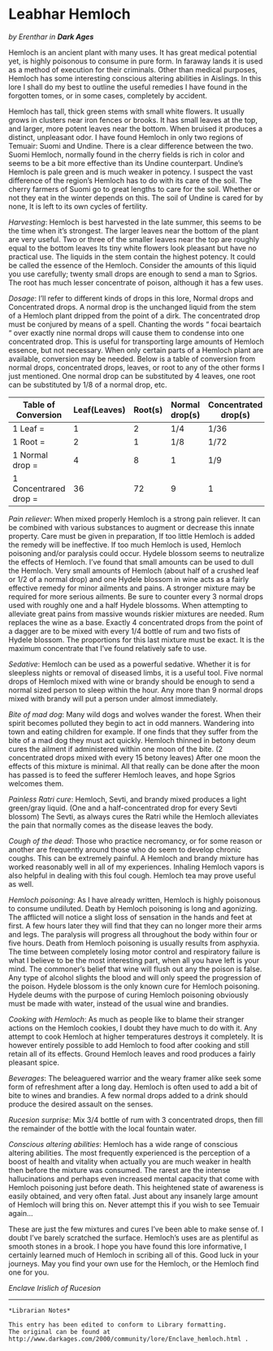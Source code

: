 # Leabhar Hemloch

_by Erenthar in_ ___Dark Ages___

Hemloch is an ancient plant with many uses. It has great medical potential yet, is highly poisonous to consume in pure form. In faraway lands it is used as a method of execution for their criminals. Other than medical purposes, Hemloch has some interesting conscious altering abilities in Aislings. In this lore I shall do my best to outline the useful remedies I have found in the forgotten tomes, or in some cases, completely by accident.

Hemloch has tall, thick green stems with small white flowers. It usually grows in clusters near iron fences or brooks. It has small leaves at the top, and larger, more potent leaves near the bottom. When bruised it produces a distinct, unpleasant odor. I have found Hemloch in only two regions of Temuair: Suomi and Undine. There is a clear difference between the two. Suomi Hemloch, normally found in the cherry fields is rich in color and seems to be a bit more effective than its Undine counterpart. Undine’s Hemloch is pale green and is much weaker in potency. I suspect the vast difference of the region’s Hemloch has to do with its care of the soil. The cherry farmers of Suomi go to great lengths to care for the soil. Whether or not they eat in the winter depends on this. The soil of Undine is cared for by none, It is left to its own cycles of fertility.

_Harvesting_: Hemloch is best harvested in the late summer, this seems to be the time when it’s strongest. The larger leaves near the bottom of the plant are very useful. Two or three of the smaller leaves near the top are roughly equal to the bottom leaves Its tiny white flowers look pleasant but have no practical use. The liquids in the stem contain the highest potency. It could be called the essence of the Hemloch. Consider the amounts of this liquid you use carefully; twenty small drops are enough to send a man to Sgrios. The root has much lesser concentrate of poison, although it has a few uses.

_Dosage_:  I’ll refer to different kinds of drops in this lore, Normal drops and Concentrated drops. A normal drop is the unchanged liquid from the stem of a Hemloch plant dripped from the point of a dirk. The concentrated drop must be conjured by means of a spell. Chanting the words “ focai beartaich “ over exactly nine normal drops will cause them to condense into one concentrated drop. This is useful for transporting large amounts of Hemloch essence, but not necessary. When only certain parts of a Hemloch plant are available, conversion may be needed. Below is a table of conversion from normal drops, concentrated drops, leaves, or root to any of the other forms I just mentioned. One normal drop can be substituted by 4 leaves, one root can be substituted by 1/8 of a normal drop, etc.

|Table of Conversion|Leaf(Leaves)|Root(s)|Normal drop(s)|Concentrated drop(s)|
|-|-|-|-|-|
|1 Leaf =|1|2|1/4|1/36|
|1 Root =|2|1|1/8|1/72|
|1 Normal drop =|4|8|1|1/9|
|1 Concentrared drop =|36|72|9|1|

_Pain reliever_: When mixed properly Hemloch is a strong pain reliever. It can be combined with various substances to augment or decrease this innate property. Care must be given in preparation, If too little Hemloch is added the remedy will be ineffective. If too much Hemloch is used, Hemloch poisoning and/or paralysis could occur. Hydele blossom seems to neutralize the effects of Hemloch. I’ve found that small amounts can be used to dull the Hemloch. Very small amounts of Hemloch (about half of a crushed leaf or 1/2 of a normal drop) and one Hydele blossom in wine acts as a fairly effective remedy for minor ailments and pains. A stronger mixture may be required for more serious ailments. Be sure to counter every 3 normal drops used with roughly one and a half Hydele blossoms. When attempting to alleviate great pains from massive wounds riskier mixtures are needed. Rum replaces the wine as a base. Exactly 4 concentrated drops from the point of a dagger are to be mixed with every 1/4 bottle of rum and two fists of Hydele blossom. The proportions for this last mixture must be exact. It is the maximum concentrate that I’ve found relatively safe to use.


_Sedative_: Hemloch can be used as a powerful sedative. Whether it is for sleepless nights or removal of diseased limbs, it is a useful tool. Five normal drops of Hemloch mixed with wine or brandy should be enough to send a normal sized person to sleep within the hour. Any more than 9 normal drops mixed with brandy will put a person under almost immediately.

_Bite of mad dog_: Many wild dogs and wolves wander the forest. When their spirit becomes polluted they begin to act in odd manners. Wandering into town and eating children for example. If one finds that they suffer from the bite of a mad dog they must act quickly. Hemloch thinned in betony deum cures the ailment if administered within one moon of the bite. (2 concentrated drops mixed with every 15 betony leaves) After one moon the effects of this mixture is minimal. All that really can be done after the moon has passed is to feed the sufferer Hemloch leaves, and hope Sgrios welcomes them.

_Painless Ratri cure_: Hemloch, Sevti, and brandy mixed produces a light green/gray liquid. (One and a half-concentrated drop for every Sevti blossom) The Sevti, as always cures the Ratri while the Hemloch alleviates the pain that normally comes as the disease leaves the body.

_Cough of the dead_: Those who practice necromancy, or for some reason or another are frequently around those who do seem to develop chronic coughs. This can be extremely painful. A Hemloch and brandy mixture has worked reasonably well in all of my experiences. Inhaling Hemloch vapors is also helpful in dealing with this foul cough. Hemloch tea may prove useful as well.

_Hemloch poisoning_: As I have already written, Hemloch is highly poisonous to consume undiluted. Death by Hemloch poisoning is long and agonizing. The afflicted will notice a slight loss of sensation in the hands and feet at first. A few hours later they will find that they can no longer more their arms and legs. The paralysis will progress all throughout the body within four or five hours. Death from Hemloch poisoning is usually results from asphyxia. The time between completely losing motor control and respiratory failure is what I believe to be the most interesting part, when all you have left is your mind. The commoner’s belief that wine will flush out any the poison is false. Any type of alcohol slights the blood and will only speed the progression of the poison. Hydele blossom is the only known cure for Hemloch poisoning. Hydele deums with the purpose of curing Hemloch poisoning obviously must be made with water, instead of the usual wine and brandies.

_Cooking with Hemloch_: As much as people like to blame their stranger actions on the Hemloch cookies, I doubt they have much to do with it. Any attempt to cook Hemloch at higher temperatures destroys it completely. It is however entirely possible to add Hemloch to food after cooking and still retain all of its effects. Ground Hemloch leaves and rood produces a fairly pleasant spice.

_Beverages_: The beleaguered warrior and the weary framer alike seek some form of refreshment after a long day. Hemloch is often used to add a bit of bite to wines and brandies. A few normal drops added to a drink should produce the desired assault on the senses.

_Rucesion surprise_: Mix 3/4 bottle of rum with 3 concentrated drops, then fill the remainder of the bottle with the local fountain water.

_Conscious altering abilities_: Hemloch has a wide range of conscious altering abilities. The most frequently experienced is the perception of a boost of health and vitality when actually you are much weaker in health then before the mixture was consumed. The rarest are the intense hallucinations and perhaps even increased mental capacity that come with Hemloch poisoning just before death. This heightened state of awareness is easily obtained, and very often fatal. Just about any insanely large amount of Hemloch will bring this on. Never attempt this if you wish to see Temuair again...

These are just the few mixtures and cures I’ve been able to make sense of. I doubt I’ve barely scratched the surface. Hemloch’s uses are as plentiful as smooth stones in a brook. I hope you have found this lore informative, I certainly learned much of Hemloch in scribing all of this. Good luck in your journeys. May you find your own use for the Hemloch, or the Hemloch find one for you.

_Enclave Irislich of Rucesion_

***

```
*Librarian Notes*

This entry has been edited to conform to Library formatting.
The original can be found at http://www.darkages.com/2000/community/lore/Enclave_hemloch.html .
```
